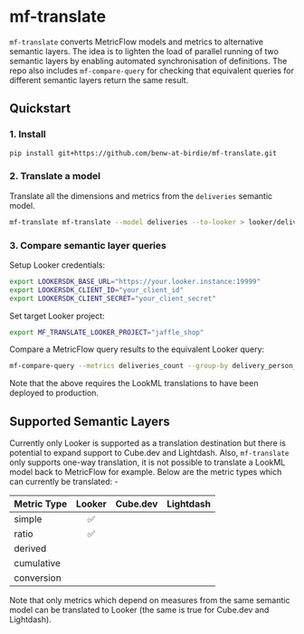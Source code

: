 # mf-translate

`mf-translate` converts MetricFlow models and metrics to alternative semantic layers. The idea is to lighten the load of parallel running of two semantic layers by enabling automated synchronisation of definitions. The repo also includes `mf-compare-query` for checking that equivalent queries for different semantic layers return the same result.

## Quickstart

### 1. Install
```sh
pip install git+https://github.com/benw-at-birdie/mf-translate.git
```

### 2. Translate a model
Translate all the dimensions and metrics from the `deliveries` semantic model.
```bash
mf-translate mf-translate --model deliveries --to-looker > looker/deliveries_base.view.lkml
```

### 3. Compare semantic layer queries
Setup Looker credentials:
```bash
export LOOKERSDK_BASE_URL="https://your.looker.instance:19999"
export LOOKERSDK_CLIENT_ID="your_client_id"
export LOOKERSDK_CLIENT_SECRET="your_client_secret"
```

Set target Looker project:
```bash
export MF_TRANSLATE_LOOKER_PROJECT="jaffle_shop"
```

Compare a MetricFlow query results to the equivalent Looker query:
```bash
mf-compare-query --metrics deliveries_count --group-by delivery_person_id__full_name --to-looker
```
Note that the above requires the LookML translations to have been deployed to production.

## Supported Semantic Layers
Currently only Looker is supported as a translation destination but there is potential to expand support to Cube.dev and Lightdash. Also, `mf-translate` only supports one-way translation, it is not possible to translate a LookML model back to MetricFlow for example. Below are the metric types which can currently be translated: -

| Metric Type | Looker | Cube.dev | Lightdash |
|-------------|:------:|:--------:|:---------:|
| simple      | ✅     |          |           |
| ratio       | ✅     |          |           |
| derived     |        |          |           |
| cumulative  |        |          |           |
| conversion  |        |          |           |

Note that only metrics which depend on measures from the same semantic model can be translated to Looker (the same is true for Cube.dev and Lightdash).


